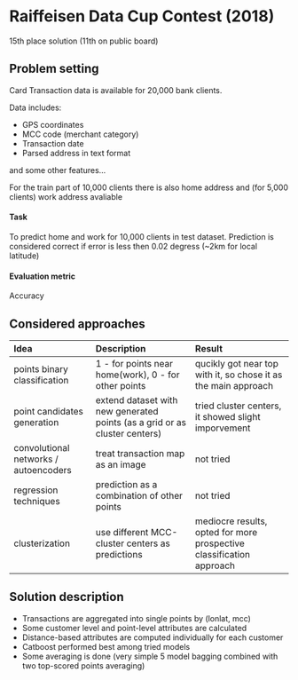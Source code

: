 # Raiffeisen Data Cup Contest (2018)

15th place solution (11th on public board)

## Problem setting
Card Transaction data is available for 20,000 bank clients. 

Data includes:
* GPS coordinates
* MCC code (merchant category)
* Transaction date 
* Parsed address in text format

and some other features...

For the train part of 10,000 clients there is also home address and (for 5,000 clients) work address avaliable

#### Task 
To predict home and work for 10,000 clients in test dataset. Prediction is considered correct if error is less then 0.02 degress (~2km for local latitude)

#### Evaluation metric
Accuracy

## Considered approaches
| Idea |  Description | Result |
| :------------- |:-------------| :-----|
| points binary classification | 1 - for points near home(work), 0 - for other points | qucikly got near top with it, so chose it as the main approach |
| point candidates generation | extend dataset with new generated points (as a grid or as cluster centers) | tried cluster centers, it showed slight imporvement |
| convolutional networks / autoencoders | treat transaction map as an image | not tried |
| regression techniques | prediction as a combination of other points | not tried |
| clusterization | use different MCC-cluster centers as predictions | mediocre results, opted for more prospective classification approach |


## Solution description
* Transactions are aggregated into single points by (lonlat, mcc)
* Some customer level and point-level attributes are calculated
* Distance-based attributes are computed individually for each customer
* Catboost performed best among tried models
* Some averaging is done (very simple 5 model bagging combined with two top-scored points averaging)
